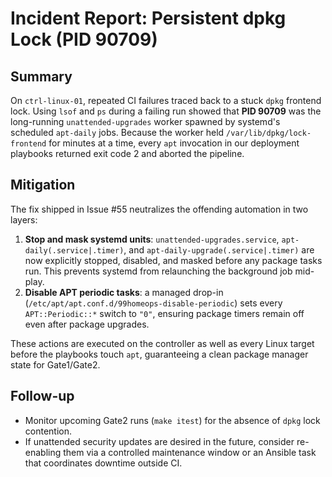 # Incident Report: Persistent dpkg Lock (PID 90709)

## Summary
On `ctrl-linux-01`, repeated CI failures traced back to a stuck `dpkg` frontend lock. Using `lsof` and `ps` during a failing run showed that **PID 90709** was the long-running `unattended-upgrades` worker spawned by systemd's scheduled `apt-daily` jobs. Because the worker held `/var/lib/dpkg/lock-frontend` for minutes at a time, every `apt` invocation in our deployment playbooks returned exit code 2 and aborted the pipeline.

## Mitigation
The fix shipped in Issue #55 neutralizes the offending automation in two layers:

1. **Stop and mask systemd units**: `unattended-upgrades.service`, `apt-daily(.service|.timer)`, and `apt-daily-upgrade(.service|.timer)` are now explicitly stopped, disabled, and masked before any package tasks run. This prevents systemd from relaunching the background job mid-play.
2. **Disable APT periodic tasks**: a managed drop-in (`/etc/apt/apt.conf.d/99homeops-disable-periodic`) sets every `APT::Periodic::*` switch to `"0"`, ensuring package timers remain off even after package upgrades.

These actions are executed on the controller as well as every Linux target before the playbooks touch `apt`, guaranteeing a clean package manager state for Gate1/Gate2.

## Follow-up
- Monitor upcoming Gate2 runs (`make itest`) for the absence of `dpkg` lock contention.
- If unattended security updates are desired in the future, consider re-enabling them via a controlled maintenance window or an Ansible task that coordinates downtime outside CI.
